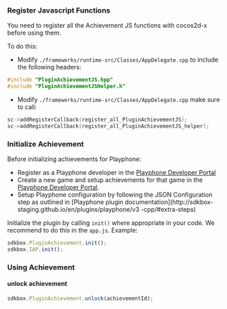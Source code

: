 ### Register Javascript Functions
You need to register all the Achievement JS functions with cocos2d-x before using them.

To do this:
* Modify `./frameworks/runtime-src/Classes/AppDelegate.cpp` to include the following headers:
```cpp
#include "PluginAchievementJS.hpp"
#include "PluginAchievementJSHelper.h"
```

* Modify `./frameworks/runtime-src/Classes/AppDelegate.cpp` make sure to call:
```cpp
sc->addRegisterCallback(register_all_PluginAchievementJS);
sc->addRegisterCallback(register_all_PluginAchievementJS_helper);
```

### Initialize Achievement
Before initializing achievements for Playphone:

  - Register as a Playphone developer in the [Playphone Developer Portal](http://developer.playphone.com)
  - Create a new game and setup achievements for that game in the [Playphone
   Developer Portal](https://developer.playphone.com/games).
  - Setup Playphone configuration by following the JSON Configuration step as outlined in [Playphone plugin documentation](http://sdkbox- staging.github.io/en/plugins/playphone/v3 -cpp/#extra-steps)

Initialize the plugin by calling `init()` where appropriate in your code. We
recommend to do this in the `app.js`. Example:
```javascript
sdkbox.PluginAchievement.init();
sdkbox.IAP.init();
```

### Using Achievement
#### unlock achievement
```javascript
sdkbox.PluginAchievement.unlock(achievementId);
```
